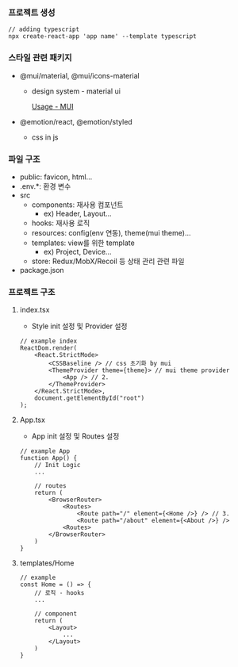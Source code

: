 ### 프로젝트 생성

```tsx
// adding typescript
npx create-react-app 'app name' --template typescript
```

### 스타일 관련 패키지

- @mui/material, @mui/icons-material
    - design system - material ui
        
        [Usage - MUI](https://mui.com/getting-started/usage/)
        
- @emotion/react, @emotion/styled
    - css in js

### 파일 구조

- public: favicon, html...
- .env.*: 환경 변수
- src
    - components: 재사용 컴포넌트
        - ex) Header, Layout...
    - hooks: 재사용 로직
    - resources: config(env 연동), theme(mui theme)...
    - templates: view를 위한 template
        - ex) Project, Device...
    - store: Redux/MobX/Recoil 등 상태 관리 관련 파일
- package.json

### 프로젝트 구조

1. index.tsx
    - Style init 설정 및 Provider 설정
    
    ```tsx
    // example index
    ReactDom.render(
    	<React.StrictMode>
    		<CSSBaseline /> // css 초기화 by mui
    		<ThemeProvider theme={theme}> // mui theme provider
    			<App /> // 2.
    		</ThemeProvider>
    	</React.StrictMode>,
    	document.getElementById("root")
    );
    ```
    
2. App.tsx
    - App init 설정 및 Routes 설정
    
    ```tsx
    // example App
    function App() {
    	// Init Logic
    	...	
    	
    	// routes
    	return (
    		<BrowserRouter>
    			<Routes>
    				<Route path="/" element={<Home />} /> // 3.
    				<Route path="/about" element={<About />} />
    			<Routes>
    		</BrowserRouter>
    	)
    }
    ```
    
3. templates/Home
    
    ```tsx
    // example
    const Home = () => {
    	// 로직 - hooks
    	...
    
    	// component
    	return (
    		<Layout>
    			...
    		</Layout>
    	)
    }
    ```
